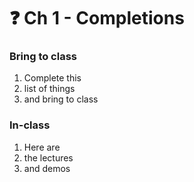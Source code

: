 # ❓ Ch 1 - Completions

### Bring to class

1. Complete this&#x20;
2. list of things
3. and bring to class

### In-class

1. Here are&#x20;
2. the lectures
3. and demos

